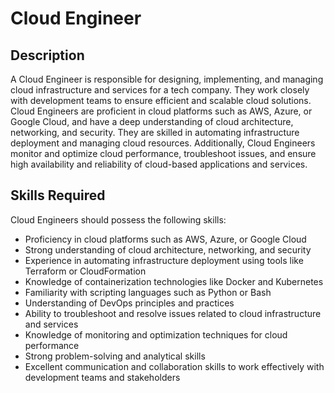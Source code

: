 # Cloud Engineer

## Description
A Cloud Engineer is responsible for designing, implementing, and managing cloud infrastructure and services for a tech company. They work closely with development teams to ensure efficient and scalable cloud solutions. Cloud Engineers are proficient in cloud platforms such as AWS, Azure, or Google Cloud, and have a deep understanding of cloud architecture, networking, and security. They are skilled in automating infrastructure deployment and managing cloud resources. Additionally, Cloud Engineers monitor and optimize cloud performance, troubleshoot issues, and ensure high availability and reliability of cloud-based applications and services.

## Skills Required
Cloud Engineers should possess the following skills:

- Proficiency in cloud platforms such as AWS, Azure, or Google Cloud
- Strong understanding of cloud architecture, networking, and security
- Experience in automating infrastructure deployment using tools like Terraform or CloudFormation
- Knowledge of containerization technologies like Docker and Kubernetes
- Familiarity with scripting languages such as Python or Bash
- Understanding of DevOps principles and practices
- Ability to troubleshoot and resolve issues related to cloud infrastructure and services
- Knowledge of monitoring and optimization techniques for cloud performance
- Strong problem-solving and analytical skills
- Excellent communication and collaboration skills to work effectively with development teams and stakeholders


